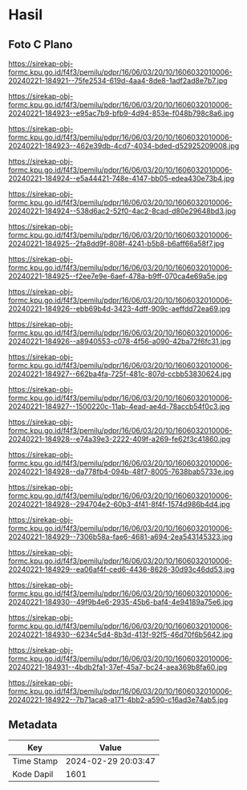# Hasil

## Foto C Plano

https://sirekap-obj-formc.kpu.go.id/f4f3/pemilu/pdpr/16/06/03/20/10/1606032010006-20240221-184921--75fe2534-619d-4aa4-8de8-1adf2ad8e7b7.jpg

https://sirekap-obj-formc.kpu.go.id/f4f3/pemilu/pdpr/16/06/03/20/10/1606032010006-20240221-184923--e95ac7b9-bfb9-4d94-853e-f048b798c8a6.jpg

https://sirekap-obj-formc.kpu.go.id/f4f3/pemilu/pdpr/16/06/03/20/10/1606032010006-20240221-184923--462e39db-4cd7-4034-bded-d52925209008.jpg

https://sirekap-obj-formc.kpu.go.id/f4f3/pemilu/pdpr/16/06/03/20/10/1606032010006-20240221-184924--e5a44421-748e-4147-bb05-edea430e73b4.jpg

https://sirekap-obj-formc.kpu.go.id/f4f3/pemilu/pdpr/16/06/03/20/10/1606032010006-20240221-184924--538d6ac2-52f0-4ac2-8cad-d80e29648bd3.jpg

https://sirekap-obj-formc.kpu.go.id/f4f3/pemilu/pdpr/16/06/03/20/10/1606032010006-20240221-184925--2fa8dd9f-808f-4241-b5b8-b6aff66a58f7.jpg

https://sirekap-obj-formc.kpu.go.id/f4f3/pemilu/pdpr/16/06/03/20/10/1606032010006-20240221-184925--f2ee7e9e-6aef-478a-b9ff-070ca4e69a5e.jpg

https://sirekap-obj-formc.kpu.go.id/f4f3/pemilu/pdpr/16/06/03/20/10/1606032010006-20240221-184926--ebb69b4d-3423-4dff-909c-aeffdd72ea69.jpg

https://sirekap-obj-formc.kpu.go.id/f4f3/pemilu/pdpr/16/06/03/20/10/1606032010006-20240221-184926--a8940553-c078-4f56-a090-42ba72f6fc31.jpg

https://sirekap-obj-formc.kpu.go.id/f4f3/pemilu/pdpr/16/06/03/20/10/1606032010006-20240221-184927--662ba4fa-725f-481c-807d-ccbb53830624.jpg

https://sirekap-obj-formc.kpu.go.id/f4f3/pemilu/pdpr/16/06/03/20/10/1606032010006-20240221-184927--1500220c-11ab-4ead-ae4d-78accb54f0c3.jpg

https://sirekap-obj-formc.kpu.go.id/f4f3/pemilu/pdpr/16/06/03/20/10/1606032010006-20240221-184928--e74a39e3-2222-409f-a269-fe62f3c41860.jpg

https://sirekap-obj-formc.kpu.go.id/f4f3/pemilu/pdpr/16/06/03/20/10/1606032010006-20240221-184928--da778fb4-094b-48f7-8005-7638bab5733e.jpg

https://sirekap-obj-formc.kpu.go.id/f4f3/pemilu/pdpr/16/06/03/20/10/1606032010006-20240221-184928--294704e2-60b3-4f41-8f4f-1574d986b4d4.jpg

https://sirekap-obj-formc.kpu.go.id/f4f3/pemilu/pdpr/16/06/03/20/10/1606032010006-20240221-184929--7306b58a-fae6-4681-a694-2ea543145323.jpg

https://sirekap-obj-formc.kpu.go.id/f4f3/pemilu/pdpr/16/06/03/20/10/1606032010006-20240221-184929--ea06af4f-ced6-4436-8626-30d93c46dd53.jpg

https://sirekap-obj-formc.kpu.go.id/f4f3/pemilu/pdpr/16/06/03/20/10/1606032010006-20240221-184930--49f9b4e6-2935-45b6-baf4-4e94189a75e6.jpg

https://sirekap-obj-formc.kpu.go.id/f4f3/pemilu/pdpr/16/06/03/20/10/1606032010006-20240221-184930--6234c5d4-8b3d-413f-92f5-46d70f6b5642.jpg

https://sirekap-obj-formc.kpu.go.id/f4f3/pemilu/pdpr/16/06/03/20/10/1606032010006-20240221-184931--4bdb2fa1-37ef-45a7-bc24-aea369b8fa60.jpg

https://sirekap-obj-formc.kpu.go.id/f4f3/pemilu/pdpr/16/06/03/20/10/1606032010006-20240221-184922--7b71aca8-a171-4bb2-a590-c16ad3e74ab5.jpg


## Metadata

| Key        | Value               |
| ---------- | ------------------- |
| Time Stamp | 2024-02-29 20:03:47 |
| Kode Dapil | 1601                |



